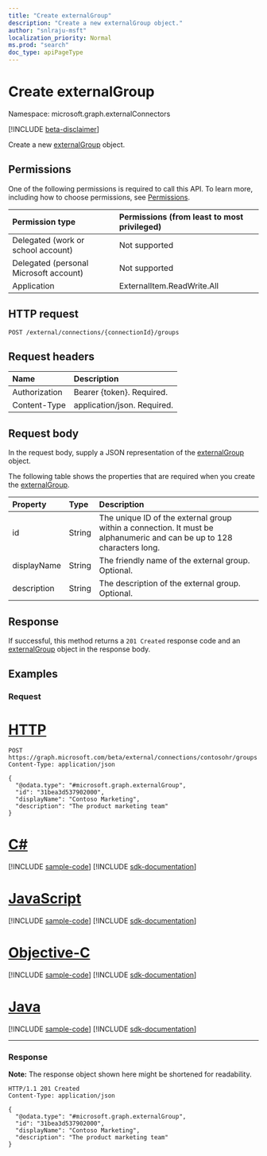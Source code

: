 ```yaml
---
title: "Create externalGroup"
description: "Create a new externalGroup object."
author: "snlraju-msft"
localization_priority: Normal
ms.prod: "search"
doc_type: apiPageType
---
```


# Create externalGroup

Namespace: microsoft.graph.externalConnectors

[!INCLUDE [beta-disclaimer](../../includes/beta-disclaimer.md)]

Create a new [externalGroup](../resources/externalgroup.md) object.

## Permissions

One of the following permissions is required to call this API. To learn more, including how to choose permissions, see [Permissions](/graph/permissions-reference).

| Permission type                        | Permissions (from least to most privileged) |
|:---------------------------------------|:--------------------------------------------|
| Delegated (work or school account)     | Not supported                               |
| Delegated (personal Microsoft account) | Not supported                               |
| Application                            | ExternalItem.ReadWrite.All                  |

## HTTP request

<!-- {
  "blockType": "ignored"
}
-->

``` http
POST /external/connections/{connectionId}/groups
```

## Request headers

| Name          | Description                 |
|:--------------|:----------------------------|
| Authorization | Bearer {token}. Required.   |
| Content-Type  | application/json. Required. |

## Request body

In the request body, supply a JSON representation of the [externalGroup](../resources/externalgroup.md) object.

The following table shows the properties that are required when you create the [externalGroup](../resources/externalgroup.md).

| Property    | Type   | Description                                                                                                              |
|:------------|:-------|:-------------------------------------------------------------------------------------------------------------------------|
| id          | String | The unique ID of the external group within a connection. It must be alphanumeric and can be up to 128 characters long. |
| displayName | String | The friendly name of the external group. Optional.                                                                      |
| description | String | The description of the external group. Optional.                                                                         |

## Response

If successful, this method returns a `201 Created` response code and an [externalGroup](../resources/externalgroup.md) object in the response body.

## Examples

### Request


# [HTTP](#tab/http)
<!-- {
  "blockType": "request",
  "name": "create_externalgroup_from_connection"
}
-->

``` http
POST https://graph.microsoft.com/beta/external/connections/contosohr/groups
Content-Type: application/json

{
  "@odata.type": "#microsoft.graph.externalGroup",
  "id": "31bea3d537902000",
  "displayName": "Contoso Marketing",
  "description": "The product marketing team"
}
```
# [C#](#tab/csharp)
[!INCLUDE [sample-code](../includes/snippets/csharp/create-externalgroup-from-connection-csharp-snippets.md)]
[!INCLUDE [sdk-documentation](../includes/snippets/snippets-sdk-documentation-link.md)]

# [JavaScript](#tab/javascript)
[!INCLUDE [sample-code](../includes/snippets/javascript/create-externalgroup-from-connection-javascript-snippets.md)]
[!INCLUDE [sdk-documentation](../includes/snippets/snippets-sdk-documentation-link.md)]

# [Objective-C](#tab/objc)
[!INCLUDE [sample-code](../includes/snippets/objc/create-externalgroup-from-connection-objc-snippets.md)]
[!INCLUDE [sdk-documentation](../includes/snippets/snippets-sdk-documentation-link.md)]

# [Java](#tab/java)
[!INCLUDE [sample-code](../includes/snippets/java/create-externalgroup-from-connection-java-snippets.md)]
[!INCLUDE [sdk-documentation](../includes/snippets/snippets-sdk-documentation-link.md)]

---


<!-- markdownlint-disable MD024 -->
### Response

**Note:** The response object shown here might be shortened for readability.
<!-- {
  "blockType": "response",
  "truncated": true,
  "@odata.type": "microsoft.graph.externalGroup"
}
-->

``` http
HTTP/1.1 201 Created
Content-Type: application/json

{
  "@odata.type": "#microsoft.graph.externalGroup",
  "id": "31bea3d537902000",
  "displayName": "Contoso Marketing",
  "description": "The product marketing team"
}
```
